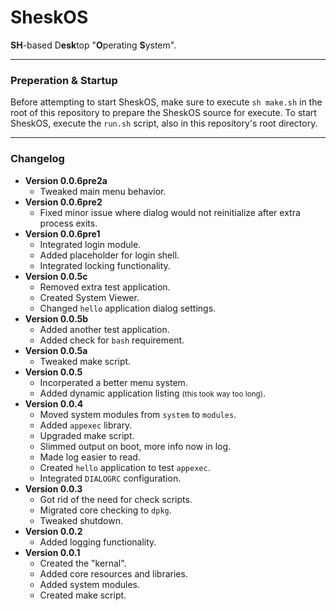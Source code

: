 # SheskOS
**SH**-based D**esk**top "**O**perating **S**ystem".

---

### Preperation & Startup
Before attempting to start SheskOS, make sure to execute `sh make.sh` in the root of this repository to prepare the SheskOS source for execute. To start SheskOS, execute the `run.sh` script, also in this repository's root directory.

---

### Changelog
- **Version 0.0.6pre2a**
    - Tweaked main menu behavior.
- **Version 0.0.6pre2**
    - Fixed minor issue where dialog would not reinitialize after extra process exits.
- **Version 0.0.6pre1**
    - Integrated login module.
    - Added placeholder for login shell.
    - Integrated locking functionality.
- **Version 0.0.5c**
    - Removed extra test application.
    - Created System Viewer.
    - Changed `hello` application dialog settings.
- **Version 0.0.5b**
    - Added another test application.
    - Added check for `bash` requirement.
- **Version 0.0.5a**
    - Tweaked make script.
- **Version 0.0.5**
    - Incorperated a better menu system.
    - Added dynamic application listing <small>(this took way too long)</small>.
- **Version 0.0.4**
    - Moved system modules from `system` to `modules`.
    - Added `appexec` library.
    - Upgraded make script.
    - Slimmed output on boot, more info now in log.
    - Made log easier to read.
    - Created `hello` application to test `appexec`.
    - Integrated `DIALOGRC` configuration.
- **Version 0.0.3**
    - Got rid of the need for check scripts.
    - Migrated core checking to `dpkg`.
    - Tweaked shutdown.
- **Version 0.0.2**
    - Added logging functionality.
- **Version 0.0.1**
    - Created the "kernal".
    - Added core resources and libraries.
    - Added system modules.
    - Created make script.